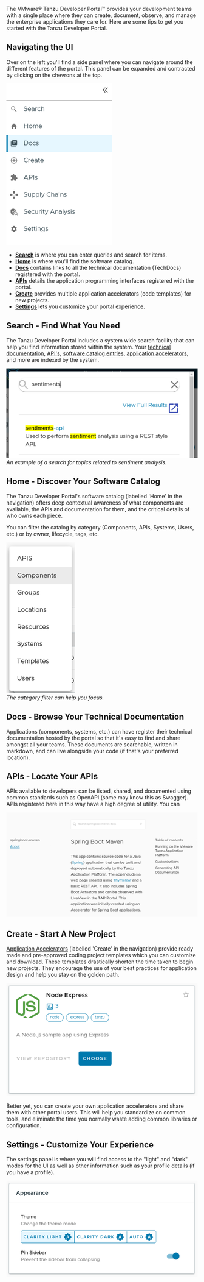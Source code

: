 The VMware® Tanzu Developer Portal™ provides your development teams with a single place where they can create, document, observe, and manage the enterprise applications they care for. Here are some tips to get you started with the Tanzu Developer Portal.

## Navigating the UI

Over on the left you'll find a side panel where you can navigate around the different features of the portal. This panel can be expanded and contracted by clicking on the chevrons at the top.  

![Navigation side panel](images/navigation.png)

* [**Search**](#search---find-what-you-need) is where you can enter queries and search for items.
* [**Home**](#home---discover-your-software-catalog) is where you'll find the software catalog.
* [**Docs**](#docs---browse-your-technical-documentation) contains links to all the technical documentation (TechDocs) registered with the portal.
* [**APIs**](#apis---locate-your-apis) details the application programming interfaces registered with the portal.
* [**Create**](#create---start-a-new-project) provides multiple application accelerators (code templates) for new projects.
* [**Settings**](#settings---customize-your-experience) lets you customize your portal experience.

## Search - Find What You Need

The Tanzu Developer Portal includes a system wide search facility that can help you find information stored within the system. Your [technical documentation](#browse-your-technical-documentation), [API's](#locate-your-apis), [software catalog entries](), [application accelerators](#start-a-new-project), and more are indexed by the system.

![Example of a search](images/sample-search.png)<br/>
*An example of a search for topics related to sentiment analysis.*


## Home - Discover Your Software Catalog

The Tanzu Developer Portal's software catalog (labelled 'Home' in the navigation) offers deep contextual awareness of what components are available, the APIs and documentation for them, and the critical details of who owns each piece.

You can filter the catalog by category (Components, APIs, Systems, Users, etc.) or by owner, lifecycle, tags, etc.

![Catalog filter by category](images/catalog.png)<br/>
*The category filter can help you focus.*

## Docs - Browse Your Technical Documentation

Applications (components, systems, etc.) can have register their technical documentation hosted by the portal so that it's easy to find and share amongst all your teams. These documents are searchable, written in markdown, and can live alongside your code (if that's your preferred location).

## APIs - Locate Your APIs

APIs available to developers can be listed, shared, and documented using common standards such as OpenAPI (some may know this as Swagger). APIs registered here in this way have a high degree of utility. You can 

![Example of a TechDoc site written for a Spring Boot component](images/sample-techdoc.png)

## Create - Start A New Project

[Application Accelerators](accelerators.md) (labelled 'Create' in the navigation) provide ready made and pre-approved coding project templates which you can customize and download. These templates drastically shorten the time taken to begin new projects. They encourage the use of your best practices for application design and help you stay on the golden path.

![Sample accelerator for Node.JS](images/sample-accelerator.png)

Better yet, you can create your own application accelerators and share them with other portal users. This will help you standardize on common tools, and eliminate the time you normally waste adding common libraries or configuration.

## Settings - Customize Your Experience

The settings panel is where you will find access to the "light" and "dark" modes for the UI as well as other information such as your profile details (if you have a profile).

![Settings](images/settings.png)